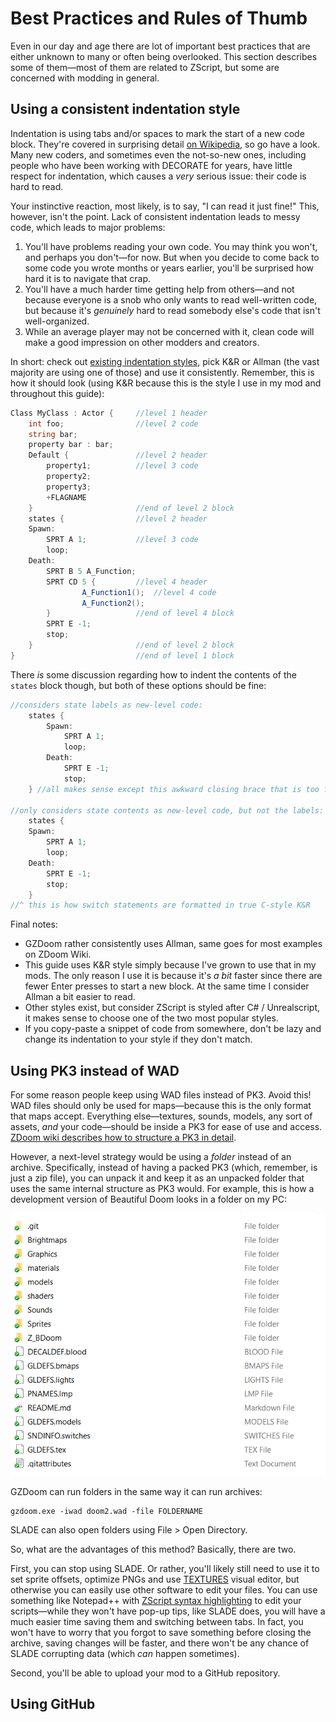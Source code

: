 # Best Practices and Rules of Thumb

Even in our day and age there are lot of important best practices that are either unknown to many or often being overlooked. This section describes some of them—most of them are related to ZScript, but some are concerned with modding in general.



## Using a consistent indentation style

Indentation is using tabs and/or spaces to mark the start of a new code block. They're covered in surprising detail [on Wikipedia](https://en.wikipedia.org/wiki/Indentation_style), so go have a look. Many new coders, and sometimes even the not-so-new ones, including people who have been working with DECORATE for years, have little respect for indentation, which causes a *very* serious issue: their code is hard to read.

Your instinctive reaction, most likely, is to say, "I can read it just fine!" This, however, isn't the point. Lack of consistent indentation leads to messy code, which leads to major problems:

1. You'll have problems reading your own code. You may think you won't, and perhaps you don't—for now. But when you decide to come back to some code you wrote months or years earlier, you'll be surprised how hard it is to navigate that crap.
2. You'll have a much harder time getting help from others—and not because everyone is a snob who only wants to read well-written code, but because it's *genuinely* hard to read somebody else's code that isn't well-organized.
3. While an average player may not be concerned with it, clean code will make a good impression on other modders and creators.

In short: check out [existing indentation styles](https://en.wikipedia.org/wiki/Indentation_style), pick K&R or Allman (the vast majority are using one of those) and use it consistently. Remember, this is how it should look (using K&R because this is the style I use in my mod and throughout this guide):

```csharp
Class MyClass : Actor {		//level 1 header
	int foo;				//level 2 code
	string bar;
	property bar : bar;
	Default {				//level 2 header
		property1;			//level 3 code
		property2;
		property3;
		+FLAGNAME
	}						//end of level 2 block
	states {				//level 2 header
	Spawn:					
		SPRT A 1;			//level 3 code
		loop;
	Death:
		SPRT B 5 A_Function;
		SPRT CD 5 {			//level 4 header
            	A_Function1();	//level 4 code
            	A_Function2();
        }					//end of level 4 block
		SPRT E -1;
		stop;
	}						//end of level 2 block
}							//end of level 1 block
```

There *is* some discussion regarding how to indent the contents of the `states` block though, but both of these options should be fine:

```csharp
//considers state labels as new-level code:
	states {
        Spawn:            
            SPRT A 1;
            loop;
        Death:
            SPRT E -1;
            stop;
    } //all makes sense except this awkward closing brace that is too far

//only considers state contents as new-level code, but not the labels:
    states {
    Spawn:
		SPRT A 1;
		loop;
	Death:
		SPRT E -1;
		stop;
	}
//^ this is how switch statements are formatted in true C-style K&R
```

Final notes:

- GZDoom rather consistently uses Allman, same goes for most examples on ZDoom Wiki.
- This guide uses K&R style simply because I've grown to use that in my mods. The only reason I use it is because it's *a bit* faster since there are fewer Enter presses to start a new block. At the same time I consider Allman a bit easier to read.
- Other styles exist, but consider ZScript is styled after C# / Unrealscript, it makes sense to choose one of the two most popular styles.
- If you copy-paste a snippet of code from somewhere, don't be lazy and change its indentation to your style if they don't match.



## Using PK3 instead of WAD

For some reason people keep using WAD files instead of PK3. Avoid this! WAD files should only be used for maps—because this is the only format that maps accept. Everything else—textures, sounds, models, any sort of assets, *and* your code—should be inside a PK3 for ease of use and access. [ZDoom wiki describes how to structure a PK3 in detail](https://zdoom.org/wiki/Using_ZIPs_as_WAD_replacement).

However, a next-level strategy would be using a *folder* instead of an archive. Specifically, instead of having a packed PK3 (which, remember, is just a zip file), you can unpack it and keep it as an unpacked folder that uses the same internal structure as PK3 would. For example, this is how a development version of Beautiful Doom looks in a folder on my PC:

![image-20200422172321943](image-20200422172321943.png)

GZDoom can run folders in the same way it can run archives:

```
gzdoom.exe -iwad doom2.wad -file FOLDERNAME
```

SLADE can also open folders using File > Open Directory.

So, what are the advantages of this method? Basically, there are two. 

First, you can stop using SLADE. Or rather, you'll likely still need to use it to set sprite offsets, optimize PNGs and use [TEXTURES](https://zdoom.org/wiki/TEXTURES) visual editor, but otherwise you can easily use other software to edit your files. You can use something like Notepad++ with [ZScript syntax highlighting](https://forum.zdoom.org/viewtopic.php?f=37&t=46674) to edit your scripts—while they won't have pop-up tips, like SLADE does, you will have a much easier time saving them and switching between tabs. In fact, you won't have to worry that you forgot to save something before closing the archive, saving changes will be faster, and there won't be any chance of SLADE corrupting data (which *can* happen sometimes).

Second, you'll be able to upload your mod to a GitHub repository.



## Using GitHub

